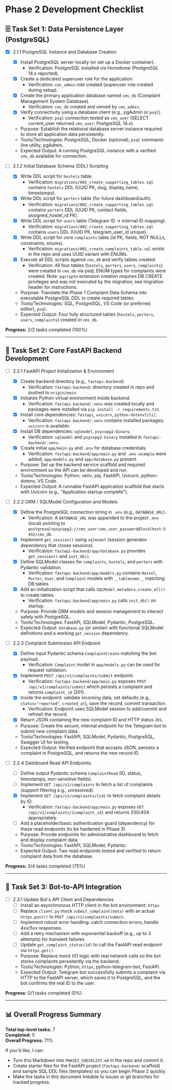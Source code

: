 # Phase 2 Development Checklist

## 🗄️ Task Set 1: Data Persistence Layer (PostgreSQL)

-   [x] 2.1.1 PostgreSQL Instance and Database Creation

    -   [x] Install PostgreSQL server locally (or set up a Docker container).
        -   Verification: PostgreSQL installed via Homebrew (PostgreSQL 14.x reported).
    -   [x] Create a dedicated superuser role for the application.
        -   Verification: `cms_admin` role created (superuser role created during setup).
    -   [x] Create the primary application database named `cms_db` (Complaint Management System Database).
        -   Verification: `cms_db` created and owned by `cms_admin`.
    -   [x] Verify connectivity using a database client (e.g., pgAdmin or `psql`).
        -   Verification: `psql` connection tested as `cms_user` (SELECT current_user returned `cms_user`; PostgreSQL 14.x).
    -   Purpose: Establish the relational database server instance required to store all application data persistently.
    -   Tools/Technologies: PostgreSQL, Docker (optional), `psql` command-line utility, pgAdmin.
    -   Expected Output: A running PostgreSQL instance with a verified `cms_db` available for connection.

-   [ ] 2.1.2 Initial Database Schema (DDL) Scripting
    -   [x] Write DDL script for `hostels` table.
        -   Verification: `migrations/002_create_supporting_tables.sql` contains `hostels` DDL (UUID PK, slug, display_name, timestamps).
    -   [x] Write DDL script for `porters` table (for future dashboard/auth).
        -   Verification: `migrations/002_create_supporting_tables.sql` contains `porters` DDL (UUID PK, contact fields, assigned_hostel_id FK).
    -   [x] Write DDL script for `users` table (Telegram ID → internal ID mapping).
        -   Verification: `migrations/002_create_supporting_tables.sql` contains `users` DDL (UUID PK, telegram_user_id unique).
    -   [x] Write DDL script for core `complaints` table (id PK, fields, NOT NULLs, constraints, enums).
        -   Verification: `migrations/001_create_complaints_table.sql` exists in the repo and uses UUID variant with ENUMs.
    -   [x] Execute all DDL scripts against `cms_db` and verify tables created.
        -   Verification: All four tables (`hostels`, `porters`, `users`, `complaints`) were created in `cms_db` via psql; ENUM types for complaints were created. Note: `pgcrypto` extension creation requires DB CREATE privileges and was not executed by the migration; see migration header for instructions.
    -   Purpose: Translate the Phase 1 Complaint Data Schema into executable PostgreSQL DDL to create required tables.
    -   Tools/Technologies: SQL, PostgreSQL, VS Code (or preferred editor), `psql`.
    -   Expected Output: Four fully structured tables (`hostels`, `porters`, `users`, `complaints`) created in `cms_db`.

**Progress:** 2/2 tasks completed (100%)

---

## 🚀 Task Set 2: Core FastAPI Backend Development

-   [ ] 2.2.1 FastAPI Project Initialization & Environment

    -   [x] Create backend directory (e.g., `fastapi-backend`).
        -   Verification: `fastapi-backend/` directory created in repo and pushed to `origin/main`.
    -   [x] Initialize Python virtual environment inside backend.
        -   Verification: `fastapi-backend/.venv` was created locally and packages were installed via `pip install -r requirements.txt`.
    -   [x] Install core dependencies: `fastapi`, `uvicorn`, `python-dotenv[cli]`.
        -   Verification: `fastapi-backend/.venv` contains installed packages; `uvicorn` is available.
    -   [x] Install DB dependencies: `sqlmodel`, `psycopg2-binary`.
        -   Verification: `sqlmodel` and `psycopg2-binary` installed in `fastapi-backend/.venv`.
    -   [x] Create initial `app/main.py` and `.env` for database credentials.
        -   Verification: `fastapi-backend/app/main.py` and `.env.example` were added; `app/models.py` and `app/database.py` present.
    -   Purpose: Set up the backend service scaffold and required environment so the API can be developed and run.
    -   Tools/Technologies: Python, venv, pip, FastAPI, Uvicorn, python-dotenv, VS Code.
    -   Expected Output: A runnable FastAPI application scaffold that starts with Uvicorn (e.g., "Application startup complete").

-   [ ] 2.2.2 ORM / SQLModel Configuration and Models

    -   [x] Define the PostgreSQL connection string in `.env` (e.g., `DATABASE_URL`).
        -   Verification: A `DATABASE_URL` was appended to the project `.env` (local) pointing to `postgresql+psycopg2://cms_user:cms_user_password@localhost:5432/cms_db`.
    -   [x] Implement `get_session()` using `sqlmodel` (session generator dependency that closes sessions).
        -   Verification: `fastapi-backend/app/database.py` provides `get_session()` and `init_db()`.
    -   [x] Define SQLModel classes for `complaints`, `hostels`, and `porters` with Pydantic validation.
        -   Verification: `fastapi-backend/app/models.py` contains `Hostel`, `Porter`, `User`, and `Complaint` models with `__tablename__` matching DB tables.
    -   [x] Add an initialization script that calls `SQLModel.metadata.create_all()` to create tables.
        -   Verification: `fastapi-backend/app/main.py` calls `init_db()` on startup.
    -   Purpose: Provide ORM models and session management to interact safely with PostgreSQL.
    -   Tools/Technologies: FastAPI, SQLModel, Pydantic, PostgreSQL.
    -   Expected Output: `database.py` (or similar) with functional SQLModel definitions and a working `get_session` dependency.

-   [ ] 2.2.3 Complaint Submission API Endpoint

    -   [x] Define input Pydantic schema `ComplaintCreate` matching the bot payload.
        -   Verification: `Complaint` model in `app/models.py` can be used for request validation.
    -   [x] Implement `POST /api/v1/complaints/submit` endpoint.
        -   Verification: `fastapi-backend/app/main.py` exposes `POST /api/v1/complaints/submit` which persists a complaint and returns `complaint_id` (201).
    -   [x] Inside the endpoint: validate incoming data, set defaults (e.g., `status="reported"`, `created_at`), save the record, commit transaction.
        -   Verification: Endpoint uses SQLModel session to add/commit and refresh the record.
    -   [x] Return JSON containing the new complaint ID and HTTP status `201`.
    -   Purpose: Create the secure, internal endpoint for the Telegram bot to submit new complaint data.
    -   Tools/Technologies: FastAPI, SQLModel, Pydantic, PostgreSQL, Swagger UI for testing.
    -   Expected Output: Verified endpoint that accepts JSON, persists a complaint in PostgreSQL, and returns the new record ID.

-   [ ] 2.2.4 Dashboard Read API Endpoints
    -   [ ] Define output Pydantic schema `ComplaintRead` (ID, status, timestamps, non-sensitive fields).
    -   [ ] Implement `GET /api/v1/complaints` to fetch a list of complaints (support filtering e.g., unresolved).
    -   [x] Implement `GET /api/v1/complaints/{id}` to fetch complaint details by ID.
        -   Verification: `fastapi-backend/app/main.py` exposes `GET /api/v1/complaints/{complaint_id}` and returns 200/404 appropriately.
    -   [ ] Add a placeholder/basic authentication guard (dependency) for these read endpoints (to be hardened in Phase 3).
    -   Purpose: Provide endpoints for administrative dashboard to fetch and display complaint data.
    -   Tools/Technologies: FastAPI, SQLModel, Pydantic.
    -   Expected Output: Two read endpoints tested and verified to return complaint data from the database.

**Progress:** 3/4 tasks completed (75%)

---

## 🤖 Task Set 3: Bot-to-API Integration

-   [ ] 2.3.1 Update Bot's API Client and Dependencies
    -   [ ] Install an asynchronous HTTP client in the bot environment: `httpx`.
    -   [ ] Replace `client.py` mock `submit_complaint(data)` with an actual `httpx.post()` to `POST /api/v1/complaints/submit`.
    -   [ ] Implement robust error handling: catch connection errors, handle 4xx/5xx responses.
    -   [ ] Add a retry mechanism with exponential backoff (e.g., up to 3 attempts) for transient failures.
    -   [ ] Update `get_complaint_status(id)` to call the FastAPI read endpoint via `httpx.get()`.
    -   Purpose: Replace mock I/O logic with real network calls so the bot stores complaints persistently via the backend.
    -   Tools/Technologies: Python, `httpx`, python-telegram-bot, FastAPI.
    -   Expected Output: Telegram bot successfully submits a complaint via HTTP to the FastAPI server, which saves it to PostgreSQL, and the bot confirms the real ID to the user.

**Progress:** 0/1 tasks completed (0%)

---

## 📊 Overall Progress Summary

**Total top-level tasks:** 7  
**Completed:** 5  
**Overall Progress:** 71%

If you'd like, I can:

-   Turn this Markdown into `PHASE2_CHECKLIST.md` in the repo and commit it.
-   Create starter files for the FastAPI project (`fastapi-backend/` scaffold) and sample SQL DDL files (templates) so you can begin Phase 2 quickly.
-   Make the tasks in this document linkable to issues or git branches for tracked progress.
